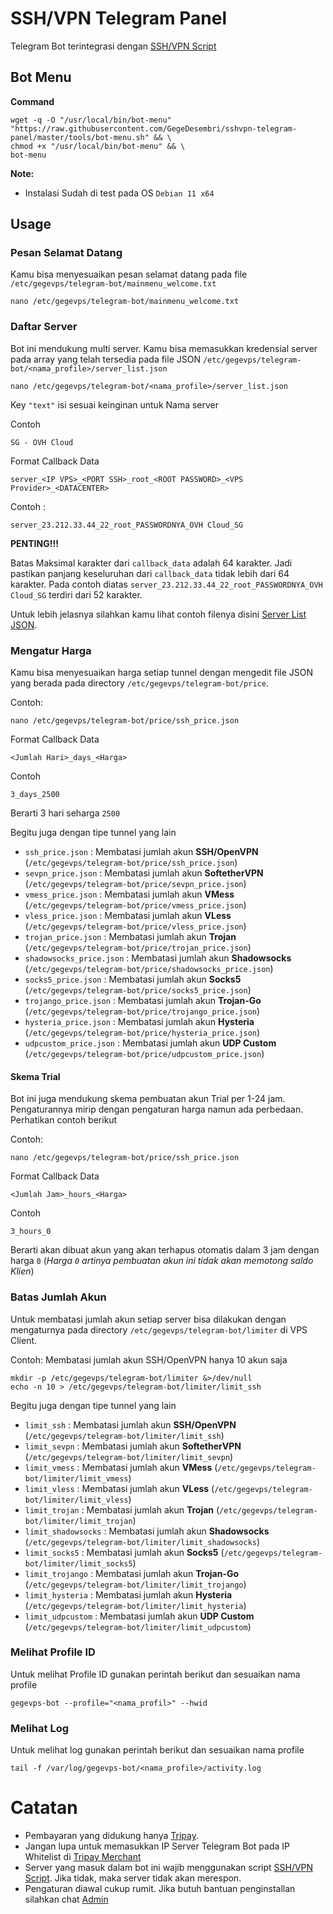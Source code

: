# SSH/VPN Telegram Panel
Telegram Bot terintegrasi dengan [SSH/VPN Script](https://github.com/GegeDesembri/sshvpn-script)

## Bot Menu

**Command**

    wget -q -O "/usr/local/bin/bot-menu" "https://raw.githubusercontent.com/GegeDesembri/sshvpn-telegram-panel/master/tools/bot-menu.sh" && \
    chmod +x "/usr/local/bin/bot-menu" && \
    bot-menu

**Note:**
- Instalasi Sudah di test pada OS `Debian 11 x64`

## **Usage**

### Pesan Selamat Datang

Kamu bisa menyesuaikan pesan selamat datang pada file `/etc/gegevps/telegram-bot/mainmenu_welcome.txt`

    nano /etc/gegevps/telegram-bot/mainmenu_welcome.txt

### Daftar Server

Bot ini mendukung multi server. Kamu bisa memasukkan kredensial server pada array yang telah tersedia pada file JSON `/etc/gegevps/telegram-bot/<nama_profile>/server_list.json`

    nano /etc/gegevps/telegram-bot/<nama_profile>/server_list.json

Key `"text"` isi sesuai keinginan untuk Nama server

Contoh

`SG - OVH Cloud`

Format Callback Data

    server_<IP VPS>_<PORT SSH>_root_<ROOT PASSWORD>_<VPS Provider>_<DATACENTER>

Contoh :

    server_23.212.33.44_22_root_PASSWORDNYA_OVH Cloud_SG

**PENTING!!!**

Batas Maksimal karakter dari `callback_data` adalah 64 karakter. Jadi pastikan panjang keseluruhan dari `callback_data` tidak lebih dari 64 karakter. Pada contoh diatas `server_23.212.33.44_22_root_PASSWORDNYA_OVH Cloud_SG` terdiri dari 52 karakter.
    

Untuk lebih jelasnya silahkan kamu lihat contoh filenya disini [Server List JSON](https://github.com/GegeDesembri/sshvpn-telegram-panel/blob/master/example/server_list.json).

### Mengatur Harga

Kamu bisa menyesuaikan harga setiap tunnel dengan mengedit file JSON yang berada pada directory `/etc/gegevps/telegram-bot/price`.

Contoh:

    nano /etc/gegevps/telegram-bot/price/ssh_price.json

Format Callback Data

    <Jumlah Hari>_days_<Harga>

Contoh 

    3_days_2500

Berarti 3 hari seharga `2500`

Begitu juga dengan tipe tunnel yang lain
- `ssh_price.json` : Membatasi jumlah akun **SSH/OpenVPN** (`/etc/gegevps/telegram-bot/price/ssh_price.json`)
- `sevpn_price.json` : Membatasi jumlah akun **SoftetherVPN** (`/etc/gegevps/telegram-bot/price/sevpn_price.json`)
- `vmess_price.json` : Membatasi jumlah akun **VMess** (`/etc/gegevps/telegram-bot/price/vmess_price.json`)
- `vless_price.json` : Membatasi jumlah akun **VLess** (`/etc/gegevps/telegram-bot/price/vless_price.json`)
- `trojan_price.json` : Membatasi jumlah akun **Trojan** (`/etc/gegevps/telegram-bot/price/trojan_price.json`)
- `shadowsocks_price.json` : Membatasi jumlah akun **Shadowsocks** (`/etc/gegevps/telegram-bot/price/shadowsocks_price.json`)
- `socks5_price.json` : Membatasi jumlah akun **Socks5** (`/etc/gegevps/telegram-bot/price/socks5_price.json`)
- `trojango_price.json` : Membatasi jumlah akun **Trojan-Go** (`/etc/gegevps/telegram-bot/price/trojango_price.json`)
- `hysteria_price.json` : Membatasi jumlah akun **Hysteria** (`/etc/gegevps/telegram-bot/price/hysteria_price.json`)
- `udpcustom_price.json` : Membatasi jumlah akun **UDP Custom** (`/etc/gegevps/telegram-bot/price/udpcustom_price.json`)

#### Skema Trial

Bot ini juga mendukung skema pembuatan akun Trial per 1-24 jam. Pengaturannya mirip dengan pengaturan harga namun ada perbedaan. Perhatikan contoh berikut

Contoh:

    nano /etc/gegevps/telegram-bot/price/ssh_price.json

Format Callback Data

    <Jumlah Jam>_hours_<Harga>

Contoh 

    3_hours_0

Berarti akan dibuat akun yang akan terhapus otomatis dalam 3 jam dengan harga `0` (_Harga `0` artinya pembuatan akun ini tidak akan memotong saldo Klien_)

### Batas Jumlah Akun

Untuk membatasi jumlah akun setiap server bisa dilakukan dengan mengaturnya pada directory `/etc/gegevps/telegram-bot/limiter` di VPS Client.

Contoh: Membatasi jumlah akun SSH/OpenVPN hanya 10 akun saja

    mkdir -p /etc/gegevps/telegram-bot/limiter &>/dev/null
    echo -n 10 > /etc/gegevps/telegram-bot/limiter/limit_ssh

Begitu juga dengan tipe tunnel yang lain
- `limit_ssh` : Membatasi jumlah akun **SSH/OpenVPN** (`/etc/gegevps/telegram-bot/limiter/limit_ssh`)
- `limit_sevpn` : Membatasi jumlah akun **SoftetherVPN** (`/etc/gegevps/telegram-bot/limiter/limit_sevpn`)
- `limit_vmess` : Membatasi jumlah akun **VMess** (`/etc/gegevps/telegram-bot/limiter/limit_vmess`)
- `limit_vless` : Membatasi jumlah akun **VLess** (`/etc/gegevps/telegram-bot/limiter/limit_vless`)
- `limit_trojan` : Membatasi jumlah akun **Trojan** (`/etc/gegevps/telegram-bot/limiter/limit_trojan`)
- `limit_shadowsocks` : Membatasi jumlah akun **Shadowsocks** (`/etc/gegevps/telegram-bot/limiter/limit_shadowsocks`)
- `limit_socks5` : Membatasi jumlah akun **Socks5** (`/etc/gegevps/telegram-bot/limiter/limit_socks5`)
- `limit_trojango` : Membatasi jumlah akun **Trojan-Go** (`/etc/gegevps/telegram-bot/limiter/limit_trojango`)
- `limit_hysteria` : Membatasi jumlah akun **Hysteria** (`/etc/gegevps/telegram-bot/limiter/limit_hysteria`)
- `limit_udpcustom` : Membatasi jumlah akun **UDP Custom** (`/etc/gegevps/telegram-bot/limiter/limit_udpcustom`)

### Melihat Profile ID

Untuk melihat Profile ID gunakan perintah berikut dan sesuaikan nama profile

```shell
gegevps-bot --profile="<nama_profil>" --hwid
```

### Melihat Log

Untuk melihat log gunakan perintah berikut dan sesuaikan nama profile

```shell
tail -f /var/log/gegevps-bot/<nama_profile>/activity.log
```

# Catatan

- Pembayaran yang didukung hanya [Tripay](https://tripay.co.id/).
- Jangan lupa untuk memasukkan IP Server Telegram Bot pada IP Whitelist di [Tripay Merchant](https://tripay.co.id/member/merchant)
- Server yang masuk dalam bot ini wajib menggunakan script [SSH/VPN Script](https://github.com/GegeDesembri/sshvpn-script). Jika tidak, maka server tidak akan merespon.
- Pengaturan diawal cukup rumit. Jika butuh bantuan penginstallan silahkan chat [Admin](https://t.me/GegeVPS)
